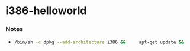 i386-helloworld
===============
### Notes
- ```bash
  /bin/sh -c dpkg --add-architecture i386 &&     apt-get update &&     apt-get -y install unzip libc6-i386 
  ```
